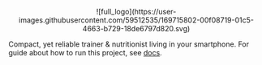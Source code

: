 <p align="center">
    ![full_logo](https://user-images.githubusercontent.com/59512535/169715802-00f08719-01c5-4663-b729-18de6797d820.svg)
</p>

Compact, yet reliable trainer & nutritionist living in your smartphone.
For guide about how to run this project, see [docs](docs/docker/setup.md).
